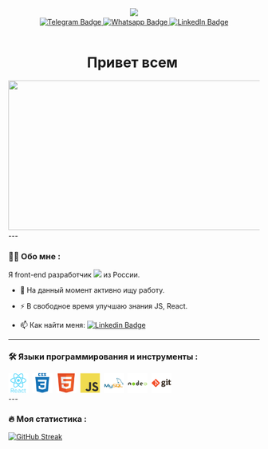 <div id="header" align="center">
  <img src="https://media.giphy.com/media/7OMR3y1E9QeYsr9olS/giphy.gif" width="150"/>
  <div id="badges">
  <a href="https://t.me/evgeny_chet">
  <img src="https://img.shields.io/badge/Telegram-blue?logo=telegram&logoColor=white&style=for-the-badge" alt="Telegram Badge"/>
  </a>
  <a href="https://wa.me/79771407249">
  <img src="https://img.shields.io/badge/Whatsapp-green?style=for-the-badge&logo=whatsapp&logoColor=white" alt="Whatsapp Badge"/>
  </a>
  <a href="www.linkedin.com/in/evgenii-chetaikin-986531267">
  <img src="https://img.shields.io/badge/LinkedIn-blue?style=for-the-badge&logo=linkedin&logoColor=white" alt="LinkedIn Badge"/>
  </a>
  </div>
  <img src="https://komarev.com/ghpvc/?username=Evgenii959&style=flat-square" alt=""/>
  <h1>
  Привет всем
  <img src="https://media.giphy.com/media/hvRJCLFzcasrR4ia7z/giphy.gif" width="30px" alt=""/>
</h1>
  <img src="https://media.giphy.com/media/dWesBcTLavkZuG35MI/giphy.gif" width="600" height="300"/>
</div>
---

### :man_technologist: Обо мне :
  Я front-end разработчик <img src="https://media.giphy.com/media/WUlplcMpOCEmTGBtBW/giphy.gif" width="30px"> из России.
  - :telescope: На данный момент активно ищу работу.

  - :zap: В свободное время улучшаю знания JS, React.

  - :mailbox: Как найти меня:  [![Linkedin Badge](https://img.shields.io/badge/LinkedIn-blue?style=for-the-badge&logo=linkedin&logoColor=white)](your-linkedin-url)
---

### :hammer_and_wrench: Языки программирования и инструменты :
<div>
  <img src="https://github.com/devicons/devicon/blob/master/icons/react/react-original-wordmark.svg" title="React" alt="React" width="40" height="40"/>&nbsp;
  <img src="https://github.com/devicons/devicon/blob/master/icons/css3/css3-plain-wordmark.svg"  title="CSS3" alt="CSS" width="40" height="40"/>&nbsp;
  <img src="https://github.com/devicons/devicon/blob/master/icons/html5/html5-original.svg" title="HTML5" alt="HTML" width="40" height="40"/>&nbsp;
  <img src="https://github.com/devicons/devicon/blob/master/icons/javascript/javascript-original.svg" title="JavaScript" alt="JavaScript" width="40" height="40"/>&nbsp;
  <img src="https://github.com/devicons/devicon/blob/master/icons/mysql/mysql-original-wordmark.svg" title="MySQL"  alt="MySQL" width="40" height="40"/>&nbsp;
  <img src="https://github.com/devicons/devicon/blob/master/icons/nodejs/nodejs-original-wordmark.svg" title="NodeJS" alt="NodeJS" width="40" height="40"/>&nbsp;
  <img src="https://github.com/devicons/devicon/blob/master/icons/git/git-original-wordmark.svg" title="Git" **alt="Git" width="40" height="40"/>
</div>
---

### :fire: Моя статистика :
[![GitHub Streak](http://github-readme-streak-stats.herokuapp.com?user=itsZed0&theme=dark&background=000000)](https://git.io/streak-stats)

